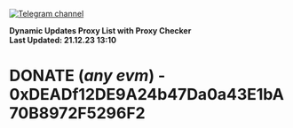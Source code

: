 [![Telegram channel](https://img.shields.io/endpoint?url=https://runkit.io/damiankrawczyk/telegram-badge/branches/master?url=https://t.me/n4z4v0d)](https://t.me/n4z4v0d) 

**Dynamic Updates Proxy List with Proxy Checker**  
**Last Updated: 21.12.23 13:10**

# DONATE (_any evm_) - 0xDEADf12DE9A24b47Da0a43E1bA70B8972F5296F2
